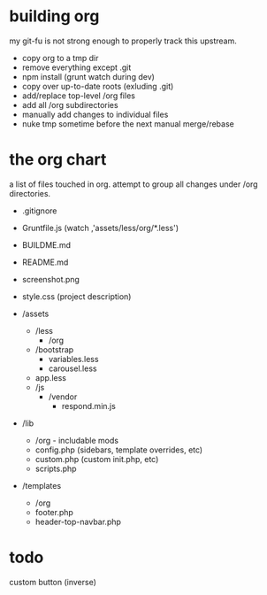 building org
===
my git-fu is not strong enough to properly track this upstream.

* copy org to a tmp dir
* remove everything except .git
* npm install (grunt watch during dev)
* copy over up-to-date roots (exluding .git)
* add/replace top-level /org files
* add all /org subdirectories
* manually add changes to individual files
* nuke tmp sometime before the next manual merge/rebase


the org chart
===
a list of files touched in org. attempt to group all changes under /org directories.

* .gitignore
* Gruntfile.js (watch ,'assets/less/org/*.less')
* BUILDME.md
* README.md
* screenshot.png
* style.css (project description)

* /assets
	* /less
		* /org
	* /bootstrap
		* variables.less
		* carousel.less
	* app.less
	* /js
		* /vendor
			* respond.min.js

* /lib
	* /org - includable mods
	* config.php (sidebars, template overrides, etc)
	* custom.php (custom init.php, etc)
	* scripts.php

* /templates
	* /org
	* footer.php
	* header-top-navbar.php

todo
===

custom button (inverse)
